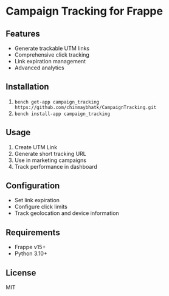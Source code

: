 # Campaign Tracking for Frappe

## Features
- Generate trackable UTM links
- Comprehensive click tracking
- Link expiration management
- Advanced analytics

## Installation
1. `bench get-app campaign_tracking https://github.com/chinmaybhatk/CampaignTracking.git`
2. `bench install-app campaign_tracking`

## Usage
1. Create UTM Link
2. Generate short tracking URL
3. Use in marketing campaigns
4. Track performance in dashboard

## Configuration
- Set link expiration
- Configure click limits
- Track geolocation and device information

## Requirements
- Frappe v15+
- Python 3.10+

## License
MIT